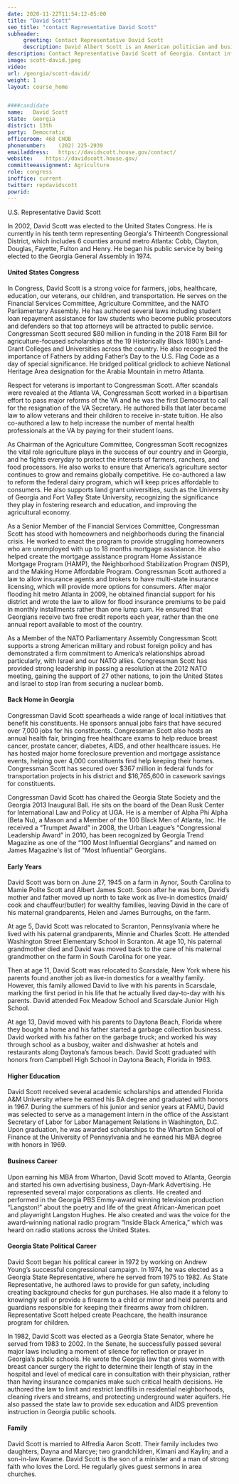 ```yaml
---
date: 2020-11-22T11:54:12-05:00
title: "David Scott"
seo_title: "contact Representative David Scott"
subheader:
     greeting: Contact Representative David Scott 
     description: David Albert Scott is an American politician and businessman who has served as the U.S. Representative for Georgia's 13th congressional district since 2003. Scott's district includes the southern fourth of Atlanta, as well as several of its suburbs to the south and west. He is a member of the Democratic Party.
description: Contact Representative David Scott of Georgia. Contact information for David Scott includes email address, phone number, and mailing address.
image: scott-david.jpeg
video: 
url: /georgia/scott-david/
weight: 1
layout: course_home


####candidate
name:	David Scott
state:	Georgia
district: 13th
party:	Democratic
officeroom:	468 CHOB
phonenumber:	(202) 225-2939
emailaddress:	https://davidscott.house.gov/contact/
website:	https://davidscott.house.gov/
committeeassignment: Agriculture
role: congress
inoffice: current
twitter: repdavidscott
powrid: 
---
```


U.S. Representative David Scott

In 2002, David Scott was elected to the United States Congress. He is currently in his tenth term representing Georgia's Thirteenth Congressional District, which includes 6 counties around metro Atlanta: Cobb, Clayton, Douglas, Fayette, Fulton and Henry.   He began his public service by being elected to the Georgia General Assembly in 1974.

#### United States Congress
In Congress, David Scott is a strong voice for farmers, jobs, healthcare, education, our veterans, our children, and transportation. He serves on the Financial Services Committee, Agriculture Committee, and the NATO Parliamentary Assembly.  He has authored several laws including student loan repayment assistance for law students who become public prosecutors and defenders so that top attorneys will be attracted to public service.  Congressman Scott secured $80 million in funding in the 2018 Farm Bill for agriculture-focused scholarships at the 19 Historically Black 1890’s Land-Grant Colleges and Universities across the country. He also recognized the importance of Fathers by adding Father’s Day to the U.S. Flag Code as a day of special significance.  He bridged political gridlock to achieve National Heritage Area designation for the Arabia Mountain in metro Atlanta.

Respect for veterans is important to Congressman Scott. After scandals were revealed at the Atlanta VA, Congressman Scott worked in a bipartisan effort to pass major reforms of the VA and he was the first Democrat to call for the resignation of the VA Secretary. He authored bills that later became law to allow veterans and their children to receive in-state tuition. He also co-authored a law to help increase the number of mental health professionals at the VA by paying for their student loans.

As Chairman of the Agriculture Committee, Congressman Scott recognizes the vital role agriculture plays in the success of our country and in Georgia, and he fights everyday to protect the interests of farmers, ranchers, and food processors.  He also works to ensure that America’s agriculture sector continues to grow and remains globally competitive. He co-authored a law to reform the federal dairy program, which will keep prices affordable to consumers. He also supports land grant universities, such as the University of Georgia and Fort Valley State University, recognizing the significance they play in fostering research and education, and improving the agricultural economy. 

As a Senior Member of the Financial Services Committee, Congressman Scott has stood with homeowners and neighborhoods during the financial crisis.  He worked to enact the program to provide struggling homeowners who are unemployed with up to 18 months mortgage assistance.  He also helped create the mortgage assistance program Home Assistance Mortgage Program (HAMP), the Neighborhood Stabilization Program (NSP), and the Making Home Affordable Program.  Congressman Scott authored a law to allow insurance agents and brokers to have multi-state insurance licensing, which will provide more options for consumers. After major flooding hit metro Atlanta in 2009, he obtained financial support for his district and wrote the law to allow for flood insurance premiums to be paid in monthly installments rather than one lump sum.  He ensured that Georgians receive two free credit reports each year, rather than the one annual report available to most of the country. 

As a Member of the NATO Parliamentary Assembly Congressman Scott supports a strong American military and robust foreign policy and has demonstrated a firm commitment to America’s relationships abroad particularly, with Israel and our NATO allies.  Congressman Scott has provided strong leadership in passing a resolution at the 2012 NATO meeting, gaining the support of 27 other nations, to join the United States and Israel to stop Iran from securing a nuclear bomb.

#### Back Home in Georgia
Congressman David Scott spearheads a wide range of local initiatives that benefit his constituents.  He sponsors annual jobs fairs that have secured over 7,000 jobs for his constituents.  Congressman Scott also hosts an annual health fair, bringing free healthcare exams to help reduce breast cancer, prostate cancer, diabetes, AIDS, and other healthcare issues.  He has hosted major home foreclosure prevention and mortgage assistance events, helping over 4,000 constituents find help keeping their homes. Congressman Scott has secured over $367 million in federal funds for transportation projects in his district and $16,765,600 in casework savings for constituents. 

Congressman David Scott has chaired the Georgia State Society and the Georgia 2013 Inaugural Ball. He sits on the board of the Dean Rusk Center for International Law and Policy at UGA. He is a member of Alpha Phi Alpha (Beta Nu), a Mason and a Member of the 100 Black Men of Atlanta, Inc. He received a “Trumpet Award” in 2008, the Urban League’s “Congressional Leadership Award” in 2010, has been recognized by Georgia Trend Magazine as one of the “100 Most Influential Georgians” and named on James Magazine's list of "Most Influential" Georgians.

#### Early Years
David Scott was born on June 27, 1945 on a farm in Aynor, South Carolina to Mamie Polite Scott and Albert James Scott.  Soon after he was born, David’s mother and father moved up north to take work as live-in domestics (maid/ cook and chauffeur/butler) for wealthy families, leaving David in the care of his maternal grandparents, Helen and James Burroughs, on the farm.

At age 5, David Scott was relocated to Scranton, Pennsylvania where he lived with his paternal grandparents, Minnie and Charles Scott.  He attended Washington Street Elementary School in Scranton.  At age 10, his paternal grandmother died and David was moved back to the care of his maternal grandmother on the farm in South Carolina for one year.

Then at age 11, David Scott was relocated to Scarsdale, New York where his parents found another job as live-in domestics for a wealthy family.  However, this family allowed David to live with his parents in Scarsdale, marking the first period in his life that he actually lived day-to-day with his parents. David attended Fox Meadow School and Scarsdale Junior High School.

At age 13, David moved with his parents to Daytona Beach, Florida where they bought a home and his father started a garbage collection business.  David worked with his father on the garbage truck; and worked his way through school as a busboy, waiter and dishwasher at hotels and restaurants along Daytona’s famous beach. David Scott graduated with honors from Campbell High School in Daytona Beach, Florida in 1963.

#### Higher Education
David Scott received several academic scholarships and attended Florida A&M University where he earned his BA degree and graduated with honors in 1967. During the summers of his junior and senior years at FAMU, David was selected to serve as a management intern in the office of the Assistant Secretary of Labor for Labor Management Relations in Washington, D.C.  Upon graduation, he was awarded scholarships to the Wharton School of Finance at the University of Pennsylvania and he earned his MBA degree with honors in 1969.

#### Business Career
Upon earning his MBA from Wharton, David Scott moved to Atlanta, Georgia and started his own advertising business, Dayn-Mark Advertising.  He represented several major corporations as clients. He created and performed in the Georgia PBS Emmy-award winning television production “Langston!” about the poetry and life of the great African-American poet and playwright Langston Hughes.  He also created and was the voice for the award-winning national radio program “Inside Black America,” which was heard on radio stations across the United States.

#### Georgia State Political Career
David Scott began his political career in 1972 by working on Andrew Young’s successful congressional campaign.  In 1974, he was elected as a Georgia State Representative, where he served from 1975 to 1982. As State Representative, he authored laws to provide for gun safety, including creating background checks for gun purchases.  He also made it a felony to knowingly sell or provide a firearm to a child or minor and held parents and guardians responsible for keeping their firearms away from children.  Representative Scott helped create Peachcare, the health insurance program for children.

In 1982, David Scott was elected as a Georgia State Senator, where he served from 1983 to 2002.  In the Senate, he successfully passed several major laws including a moment of silence for reflection or prayer in Georgia’s public schools.  He wrote the Georgia law that gives women with breast cancer surgery the right to determine their length of stay in the hospital and level of medical care in consultation with their physician, rather than having insurance companies make such critical health decisions.  He authored the law to limit and restrict landfills in residential neighborhoods, cleaning rivers and streams, and protecting underground water aquifers.  He also passed the state law to provide sex education and AIDS prevention instruction in Georgia public schools.

#### Family
David Scott is married to Alfredia Aaron Scott.  Their family includes two daughters, Dayna and Marcye; two grandchildren, Kimani and Kaylin; and a son-in-law Kwame. David Scott is the son of a minister and a man of strong faith who loves the Lord.  He regularly gives guest sermons in area churches.